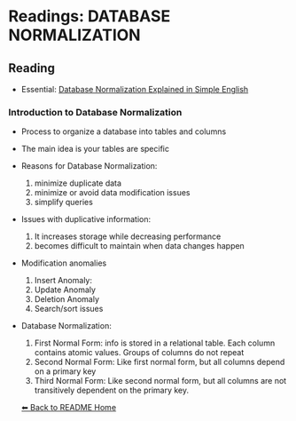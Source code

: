 # Readings: DATABASE NORMALIZATION

## Reading

* Essential: [Database Normalization Explained in Simple English](https://www.essentialsql.com/get-ready-to-learn-sql-database-normalization-explained-in-simple-english/)

### Introduction to Database Normalization

* Process to organize a database into tables and columns
* The main idea is your tables are specific
* Reasons for Database Normalization:
  1. minimize duplicate data
  1. minimize or avoid data modification issues
  1. simplify queries
* Issues with duplicative information:
  1. It increases storage while decreasing performance
  1. becomes difficult to maintain when data changes happen
* Modification anomalies
  1. Insert Anomaly:
  1. Update Anomaly
  1. Deletion Anomaly
  1. Search/sort issues
* Database Normalization:
  1. First Normal Form: info is stored in a relational table. Each column contains atomic values. Groups of columns do not repeat
  1. Second Normal Form: Like first normal form, but all columns depend on a primary key
  1. Third Normal Form: Like second normal form, but all columns are not transitively dependent on the primary key. 

  [⬅ Back to README Home](README.md)
